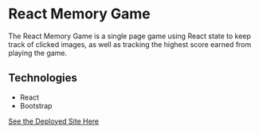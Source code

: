 # React Memory Game

The React Memory Game is a single page game using React state to keep track of clicked images, as well as tracking the highest score earned from playing the game.

## Technologies
* React
* Bootstrap

[See the Deployed Site Here](https://tsberry.github.io/react-game)